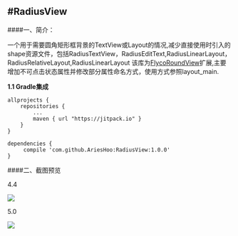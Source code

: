 #RadiusView
--------------------------
####一、简介：

一个用于需要圆角矩形框背景的TextView或Layout的情况,减少直接使用时引入的shape资源文件，包括RadiusTextView，RadiusEditText,RadiusLinearLayout，RadiusRelativeLayout,RadiusLinearLayout
该库为[FlycoRoundView](https://github.com/H07000223/FlycoRoundView)扩展,主要增加不可点击状态属性并修改部分属性命名方式，使用方式参照layout_main.

**1.1 Gradle集成**

```
allprojects {
    repositories {
        ...
        maven { url "https://jitpack.io" }
    }
}
```

```
dependencies {
     compile 'com.github.AriesHoo:RadiusView:1.0.0'
}
```

####二、截图预览

4.4

![](https://github.com/AriesHoo/RadiusView/blob/master/screenshot/00.png)

5.0

![](https://github.com/AriesHoo/RadiusView/blob/master/screenshot/01.png)
